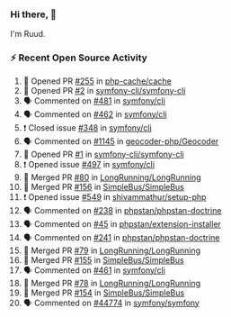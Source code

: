 ### Hi there, 👋

I'm Ruud.
 
### :zap: Recent Open Source Activity

<!--START_SECTION:activity-->
1. 💪 Opened PR [#255](https://github.com/php-cache/cache/pull/255) in [php-cache/cache](https://github.com/php-cache/cache)
2. 💪 Opened PR [#2](https://github.com/symfony-cli/symfony-cli/pull/2) in [symfony-cli/symfony-cli](https://github.com/symfony-cli/symfony-cli)
3. 🗣 Commented on [#481](https://github.com/symfony/cli/issues/481) in [symfony/cli](https://github.com/symfony/cli)
4. 🗣 Commented on [#462](https://github.com/symfony/cli/issues/462) in [symfony/cli](https://github.com/symfony/cli)
5. ❗️ Closed issue [#348](https://github.com/symfony/cli/issues/348) in [symfony/cli](https://github.com/symfony/cli)
6. 🗣 Commented on [#1145](https://github.com/geocoder-php/Geocoder/issues/1145) in [geocoder-php/Geocoder](https://github.com/geocoder-php/Geocoder)
7. 💪 Opened PR [#1](https://github.com/symfony-cli/symfony-cli/pull/1) in [symfony-cli/symfony-cli](https://github.com/symfony-cli/symfony-cli)
8. ❗️ Opened issue [#497](https://github.com/symfony/cli/issues/497) in [symfony/cli](https://github.com/symfony/cli)
9. 🎉 Merged PR [#80](https://github.com/LongRunning/LongRunning/pull/80) in [LongRunning/LongRunning](https://github.com/LongRunning/LongRunning)
10. 🎉 Merged PR [#156](https://github.com/SimpleBus/SimpleBus/pull/156) in [SimpleBus/SimpleBus](https://github.com/SimpleBus/SimpleBus)
11. ❗️ Opened issue [#549](https://github.com/shivammathur/setup-php/issues/549) in [shivammathur/setup-php](https://github.com/shivammathur/setup-php)
12. 🗣 Commented on [#238](https://github.com/phpstan/phpstan-doctrine/issues/238) in [phpstan/phpstan-doctrine](https://github.com/phpstan/phpstan-doctrine)
13. 🗣 Commented on [#45](https://github.com/phpstan/extension-installer/issues/45) in [phpstan/extension-installer](https://github.com/phpstan/extension-installer)
14. 🗣 Commented on [#241](https://github.com/phpstan/phpstan-doctrine/issues/241) in [phpstan/phpstan-doctrine](https://github.com/phpstan/phpstan-doctrine)
15. 🎉 Merged PR [#79](https://github.com/LongRunning/LongRunning/pull/79) in [LongRunning/LongRunning](https://github.com/LongRunning/LongRunning)
16. 🎉 Merged PR [#155](https://github.com/SimpleBus/SimpleBus/pull/155) in [SimpleBus/SimpleBus](https://github.com/SimpleBus/SimpleBus)
17. 🗣 Commented on [#461](https://github.com/symfony/cli/issues/461) in [symfony/cli](https://github.com/symfony/cli)
18. 🎉 Merged PR [#78](https://github.com/LongRunning/LongRunning/pull/78) in [LongRunning/LongRunning](https://github.com/LongRunning/LongRunning)
19. 🎉 Merged PR [#154](https://github.com/SimpleBus/SimpleBus/pull/154) in [SimpleBus/SimpleBus](https://github.com/SimpleBus/SimpleBus)
20. 🗣 Commented on [#44774](https://github.com/symfony/symfony/issues/44774) in [symfony/symfony](https://github.com/symfony/symfony)
<!--END_SECTION:activity-->

